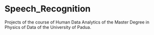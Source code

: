 # Speech_Recognition
Projects of the course of Human Data Analytics of the Master Degree in Physics of Data of the University of Padua.
